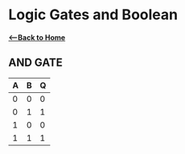 # Logic Gates and Boolean

#### [<--Back to Home](../Readme.md)

## AND GATE 

| A 	| B 	| Q 	
|---	|---	|---	  
| 0 	| 0 	| 0 	
| 0 	| 1 	| 1 	
| 1 	| 0 	| 0 	
| 1 	| 1 	| 1 	


